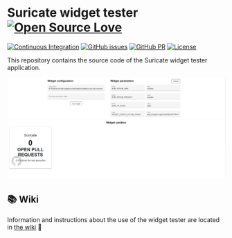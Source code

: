 # Suricate widget tester [![Open Source Love](https://badges.frapsoft.com/os/v3/open-source-150x25.png?v=103)](https://github.com/ellerbrock/open-source-badges/)

[![Continuous Integration](https://github.com/michelin/suricate-widget-tester/actions/workflows/continuous_integration.yml/badge.svg)](https://github.com/michelin/suricate-widget-tester/actions/workflows/continuous_integration.yml)
[![GitHub issues](https://img.shields.io/github/issues/michelin/suricate-widget-tester.svg)](https://github.com/michelin/suricate-widget-tester/issues/)
[![GitHub PR](https://img.shields.io/github/issues-pr/michelin/suricate-widget-tester.svg)](https://github.com/michelin/suricate-widget-tester/pulls/)
[![License](https://img.shields.io/badge/License-Apache%202.0-blue.svg)](https://opensource.org/licenses/Apache-2.0)

This repository contains the source code of the Suricate widget tester application.

![Suricate widget tester](src/main/webapp/assets/images/widget-tester.png)

## 📚 Wiki

Information and instructions about the use of the widget tester are located in [the wiki](https://github.com/michelin/suricate-widget-tester/wiki) 🙌
